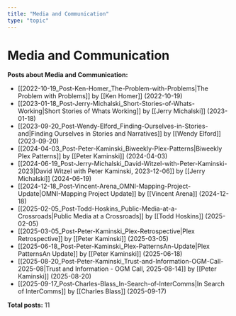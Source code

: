 ```yaml
---
title: "Media and Communication"
type: "topic"
---
```


# Media and Communication

**Posts about Media and Communication:**

- [[2022-10-19_Post-Ken-Homer_The-Problem-with-Problems|The Problem with Problems]] by [[Ken Homer]] (2022-10-19)
- [[2023-01-18_Post-Jerry-Michalski_Short-Stories-of-Whats-Working|Short Stories of Whats Working]] by [[Jerry Michalski]] (2023-01-18)
- [[2023-09-20_Post-Wendy-Elford_Finding-Ourselves-in-Stories-and|Finding Ourselves in Stories and Narratives]] by [[Wendy Elford]] (2023-09-20)
- [[2024-04-03_Post-Peter-Kaminski_Biweekly-Plex-Patterns|Biweekly Plex Patterns]] by [[Peter Kaminski]] (2024-04-03)
- [[2024-06-19_Post-Jerry-Michalski_David-Witzel-with-Peter-Kaminski-2023|David Witzel with Peter Kaminski, 2023-12-06]] by [[Jerry Michalski]] (2024-06-19)
- [[2024-12-18_Post-Vincent-Arena_OMNI-Mapping-Project-Update|OMNI-Mapping Project Update]] by [[Vincent Arena]] (2024-12-18)
- [[2025-02-05_Post-Todd-Hoskins_Public-Media-at-a-Crossroads|Public Media at a Crossroads]] by [[Todd Hoskins]] (2025-02-05)
- [[2025-03-05_Post-Peter-Kaminski_Plex-Retrospective|Plex Retrospective]] by [[Peter Kaminski]] (2025-03-05)
- [[2025-06-18_Post-Peter-Kaminski_Plex-PatternsAn-Update|Plex PatternsAn Update]] by [[Peter Kaminski]] (2025-06-18)
- [[2025-08-20_Post-Peter-Kaminski_Trust-and-Information-OGM-Call-2025-08|Trust and Information - OGM Call, 2025-08-14]] by [[Peter Kaminski]] (2025-08-20)
- [[2025-09-17_Post-Charles-Blass_In-Search-of-InterComms|In Search of InterComms]] by [[Charles Blass]] (2025-09-17)

**Total posts:** 11
